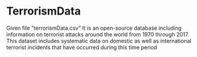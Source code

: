 # TerrorismData
Given file "terrorismData.csv" It is an open-source database including information on terrorist attacks around the world from 1970 through 2017. This dataset includes systematic data on domestic as well as international terrorist incidents that have occurred during this time period
